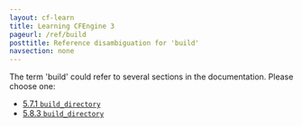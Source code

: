 ```yaml
---
layout: cf-learn
title: Learning CFEngine 3
pageurl: /ref/build
posttitle: Reference disambiguation for 'build'
navsection: none
---
```


The term 'build' could refer to several sections in the documentation. Please choose one:

- [5.7.1 <code>build_directory</code>](https://cfengine.com/manuals/cf3-reference.html#build_directory-in-knowledge)
- [5.8.3 <code>build_directory</code>](https://cfengine.com/manuals/cf3-reference.html#build_directory-in-reporter)
